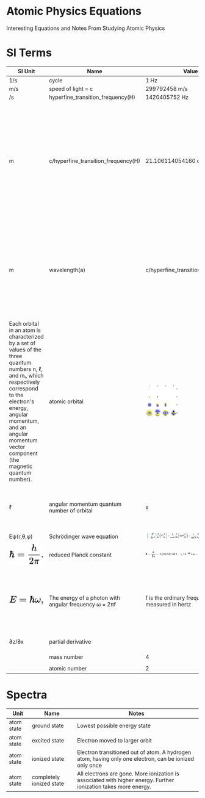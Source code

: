 # Atomic Physics Equations
Interesting Equations and Notes From Studying Atomic Physics

# SI Terms
| SI Unit | Name  | Value | Notes
|---------|-------|-------|------
| 1/s		  | cycle | 1 Hz  |
|	m/s     | speed of light = c | 299792458 m/s |
| /s      |	hyperfine_transition_frequency(H) | 1420405752 Hz |
| m	      | c/hyperfine_transition_frequency(H)	| 21.106114054160 cm | The hydrogen line, 21-centimeter line, or H I line[1] is the electromagnetic radiation spectral line that is created by a change in the energy state of neutral hydrogen atoms. This electromagnetic radiation has a precise frequency of 1420405751.768(2) Hz,[2] which is equivalent to the vacuum wavelength of 21.106114054160(30) cm in free space.
| m	      | wavelength(a)	| c/hyperfine_transition_frequency(a) | "larger" wavelengths are considered "below" smaller wavelengths because they are canonically measured in Hz. Also smaller wavelengths are associated with higher energies. Electromagnetic waves follow the "right-hand rule" which describes the planar nature of Electro/Magnetic radiation.
| Each orbital in an atom is characterized by a set of values of the three quantum numbers n, ℓ, and mₗ, which respectively correspond to the electron's energy, angular momentum, and an angular momentum vector component (the magnetic quantum number). | atomic orbital | <img src="/img/HydrogenLikeElectronOrbits.png" title="https://en.wikipedia.org/wiki/Atomic_orbital" style="height:6em"/> | The hydrogen-like atomic orbitals are derived from the exact solutions of the Schrödinger Equation for one electron and a nucleus, for a hydrogen-like atom. The part of the function that depends on the distance r from the nucleus has nodes (radial nodes) and decays as e−(constant × distance).
| ℓ | angular momentum quantum number of orbital | s | The simple names s orbital, p orbital, d orbital, and f orbital refer to orbitals with angular momentum quantum number ℓ = 0, 1, 2, and 3 respectively.
| Eψ(r,θ,φ) | Schrödinger wave equation | <img src="/img/SchrodingerWaveEquation.png" title="https://en.wikipedia.org/wiki/Schr%C3%B6dinger_equation"/> |
| <img src="/img/ReducedPlanckConstant.svg" title="https://en.wikipedia.org/wiki/Planck_constant#Reduced_Planck_constant"/> | reduced Planck constant | <img src="/img/ReducedPlanckConstantValue.svg" title="https://en.wikipedia.org/wiki/Planck_constant#Reduced_Planck_constant"/> | Pronounced H Bar
| <img src="/img/EnergyOfAPhoton.svg" title="https://en.wikipedia.org/wiki/Planck_constant#Reduced_Planck_constant"/> | The energy of a photon with angular frequency ω = 2πf | f is the ordinary frequency measured in hertz | A photon is an elementary particle, the quantum of the electromagnetic field including electromagnetic radiation (such as light) and the force carrier for the electromagnetic force.
| ∂z/∂x | partial derivative | | The partial derivative of z with respect to x
| | mass number | 4 | number of protons + neutrons
| | atomic number | 2 | number of protons

# Spectra
| Unit | Name  | Notes
|------|-------|------
| atom state	| ground state | Lowest possible energy state
| atom state	| excited	state | Electron moved to larger orbit
| atom state	| ionized	state | Electron transitioned out of atom. A hydrogen atom, having only one electron, can be ionized only once
| atom state	| completely ionized state | All electrons are gone. More ionization is associated with higher energy. Further ionization takes more energy.
